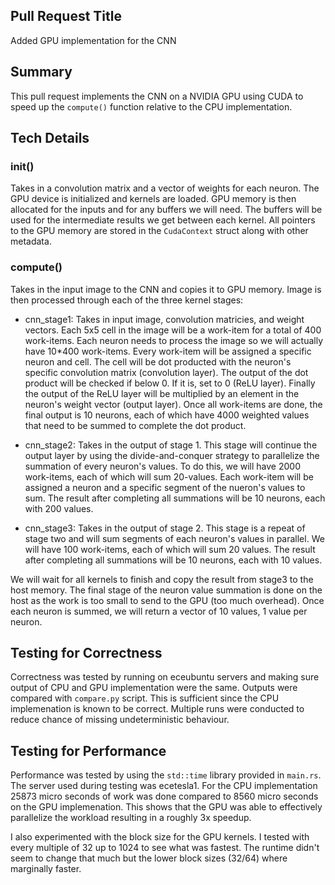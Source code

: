 ## Pull Request Title
Added GPU implementation for the CNN

## Summary
This pull request implements the CNN on a NVIDIA GPU using CUDA to speed up the `compute()` function relative to the CPU implementation.

## Tech Details

### init()
Takes in a convolution matrix and a vector of weights for each neuron. The GPU device is initialized and kernels are loaded. GPU memory is then allocated for the inputs and for any buffers we will need. The buffers will be used for the intermediate results we get between each kernel. All pointers to the GPU memory are stored in the `CudaContext` struct along with other metadata.

### compute()
Takes in the input image to the CNN and copies it to GPU memory. Image is then processed through each of the three kernel stages:

- cnn_stage1: Takes in input image, convolution matricies, and weight vectors. Each 5x5 cell in the image will be a work-item for a total of 400 work-items. Each neuron needs to process the image so we will actually have 10*400 work-items. Every work-item will be assigned a specific neuron and cell. The cell will be dot producted with the neuron's specific convolution matrix (convolution layer). The output of the dot product will be checked if below 0. If it is, set to 0 (ReLU layer). Finally the output of the ReLU layer will be multiplied by an element in the neuron's weight vector (output layer). Once all work-items are done, the final output is 10 neurons, each of which have 4000 weighted values that need to be summed to complete the dot product.
    
- cnn_stage2: Takes in the output of stage 1. This stage will continue the output layer by using the divide-and-conquer strategy to parallelize the summation of every neuron's values. To do this, we will have 2000 work-items, each of which will sum 20-values. Each work-item will be assigned a neuron and a specific segment of the nueron's values to sum. The result after completing all summations will be 10 neurons, each with 200 values.

- cnn_stage3: Takes in the output of stage 2. This stage is a repeat of stage two and will sum segments of each neuron's values in parallel. We will have 100 work-items, each of which will sum 20 values. The result after completing all summations will be 10 neurons, each with 10 values.

We will wait for all kernels to finish and copy the result from stage3 to the host memory. The final stage of the neuron value summation is done on the host as the work is too small to send to the GPU (too much overhead). Once each neuron is summed, we will return a vector of 10 values, 1 value per neuron.

## Testing for Correctness
Correctness was tested by running on eceubuntu servers and making sure output of CPU and GPU implementation were the same. Outputs were compared with `compare.py` script. This is sufficient since the CPU implemenation is known to be correct. Multiple runs were conducted to reduce chance of missing undeterministic behaviour.

## Testing for Performance
Performance was tested by using the `std::time` library provided in `main.rs`. The server used during testing was ecetesla1. For the CPU implementation 25873 micro seconds of work was done compared to 8560 micro seconds on the GPU implemenation. This shows that the GPU was able to effectively parallelize the workload resulting in a roughly 3x speedup.

I also experimented with the block size for the GPU kernels. I tested with every multiple of 32 up to 1024 to see what was fastest. The runtime didn't seem to change that much but the lower block sizes (32/64) where marginally faster.